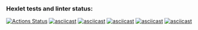 ### Hexlet tests and linter status:
[![Actions Status](https://github.com/g1smat/frontend-project-44/actions/workflows/hexlet-check.yml/badge.svg)](https://github.com/g1smat/frontend-project-44/actions)
[![asciicast](https://asciinema.org/a/8042cf35-5768-4050-8da7-0adcab1e2837.svg)](https://asciinema.org/a/8042cf35-5768-4050-8da7-0adcab1e2837)
[![asciicast](https://asciinema.org/a/8042cf35-5768-4050-8da7-0adcab1e2837.svg)](https://asciinema.org/a/8042cf35-5768-4050-8da7-0adcab1e2837)
[![asciicast](https://asciinema.org/a/8042cf35-5768-4050-8da7-0adcab1e2837.svg)](https://asciinema.org/a/8042cf35-5768-4050-8da7-0adcab1e2837)
[![asciicast](https://asciinema.org/a/8042cf35-5768-4050-8da7-0adcab1e2837.svg)](https://asciinema.org/a/8042cf35-5768-4050-8da7-0adcab1e2837)
[![asciicast](https://asciinema.org/a/8042cf35-5768-4050-8da7-0adcab1e2837.svg)](https://asciinema.org/a/8042cf35-5768-4050-8da7-0adcab1e2837)
